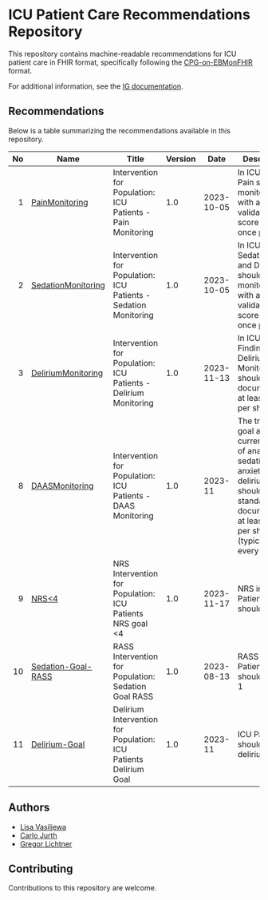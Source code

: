 # ICU Patient Care Recommendations Repository

This repository contains machine-readable recommendations for ICU patient care in FHIR format, specifically following the [CPG-on-EBMonFHIR](https://github.com/ceosys/cpg-on-ebm-on-fhir) format.

For additional information, see the [IG documentation](https://umg-minai.github.io/cicu/artifacts.html).

## Recommendations

Below is a table summarizing the recommendations available in this repository.

| No | Name                            | Title                                            | Version | Date       |  Description                                                                                      |
|---:|---------------------------------|--------------------------------------------------|---------|------------|--------------------------------------------------------------------------------------------------|
|  1 | [PainMonitoring](https://umg-minai.github.io/cicu/PlanDefinition-RecommendationPatientsICUPainMonitoring.html)      | Intervention for Population: ICU Patients - Pain Monitoring | 1.0     | 2023-10-05 | In ICU Patients Pain should be monitored with a validated score at least once per shift          |
|  2 | [SedationMonitoring](https://umg-minai.github.io/cicu/PlanDefinition-RecommendationPatientsICUSedationMonitoring.html)  | Intervention for Population: ICU Patients - Sedation Monitoring | 1.0     | 2023-10-05 | In ICU Patients Sedation Goal and Degree should be monitored with a validated score at least once per shift |
|  3 | [DeliriumMonitoring](https://umg-minai.github.io/cicu/PlanDefinition-RecommendationPatientsICUDeliriumMonitoring.html)  | Intervention for Population: ICU Patients - Delirium Monitoring | 1.0     | 2023-11-13 | In ICU Patients Findings ind Delirium Monitoring should be documented at least once per shift    |
|  8 | [DAASMonitoring](https://umg-minai.github.io/cicu/PlanDefinition-RecommendationPatientsICUDAASMonitoring.html)      | Intervention for Population: ICU Patients - DAAS Monitoring | 1.0     | 2023-11    | The treatment goal and the current level of analgesia, sedation, anxiety, and delirium should be standardizedly documented at least once per shift (typically every 8 hours) |
|  9 | [NRS<4](https://umg-minai.github.io/cicu/PlanDefinition-RecommendationPatientsICUNRSgoal.html)               | NRS Intervention for Population: ICU Patients NRS goal <4 | 1.0     | 2023-11-17 | NRS in ICU Patients should be <4                                                                 |
| 10 | [Sedation-Goal-RASS](https://umg-minai.github.io/cicu/PlanDefinition-RecommendationPatientsICUSedationGoal.html) | RASS Intervention for Population: Sedation Goal RASS | 1.0     | 2023-08-13 | RASS in ICU Patients should be 0 or 1                                                            |
|  11 | [Delirium-Goal](https://umg-minai.github.io/cicu/PlanDefinition-RecommendationPatientsICUnoDeliriumGoal.html)       | Delirium Intervention for Population: ICU Patients Delirium Goal | 1.0     | 2023-11    | ICU Patients should be delirium free                                                             |

## Authors

- [Lisa Vasiljewa](https://github.com/lisavasiljewa)
- [Carlo Jurth](https://github.com/cjurth)
- [Gregor Lichtner](https://github.com/glichtner)

## Contributing

Contributions to this repository are welcome. 
